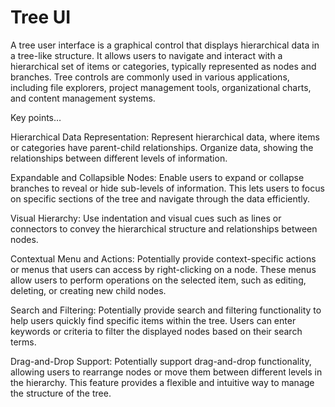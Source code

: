 # Tree UI

A tree user interface is a graphical control that displays hierarchical data in a tree-like structure. It allows users to navigate and interact with a hierarchical set of items or categories, typically represented as nodes and branches. Tree controls are commonly used in various applications, including file explorers, project management tools, organizational charts, and content management systems.

Key points…

Hierarchical Data Representation: Represent hierarchical data, where items or categories have parent-child relationships. Organize data, showing the relationships between different levels of information.

Expandable and Collapsible Nodes: Enable users to expand or collapse branches to reveal or hide sub-levels of information. This lets users to focus on specific sections of the tree and navigate through the data efficiently.

Visual Hierarchy: Use indentation and visual cues such as lines or connectors to convey the hierarchical structure and relationships between nodes. 

Contextual Menu and Actions: Potentially provide context-specific actions or menus that users can access by right-clicking on a node. These menus allow users to perform operations on the selected item, such as editing, deleting, or creating new child nodes.

Search and Filtering: Potentially provide search and filtering functionality to help users quickly find specific items within the tree. Users can enter keywords or criteria to filter the displayed nodes based on their search terms.

Drag-and-Drop Support: Potentially support drag-and-drop functionality, allowing users to rearrange nodes or move them between different levels in the hierarchy. This feature provides a flexible and intuitive way to manage the structure of the tree.
